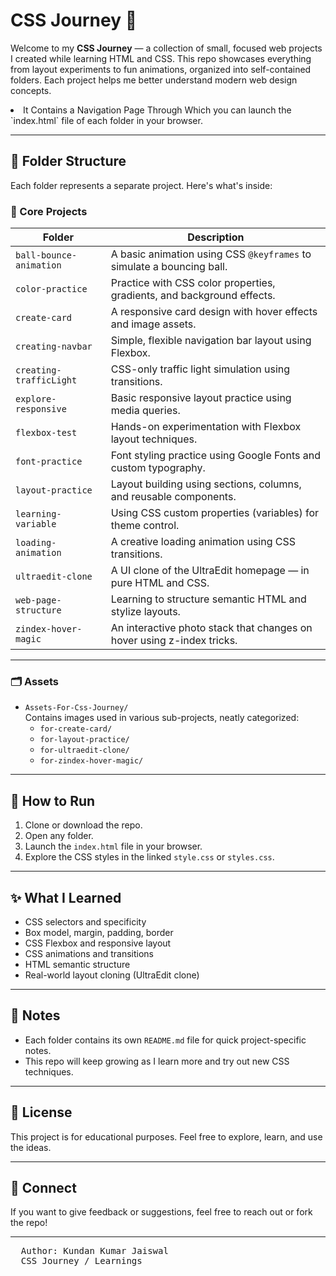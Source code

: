 # CSS Journey 🚀

Welcome to my **CSS Journey** — a collection of small, focused web projects I created while learning HTML and CSS. This repo showcases everything from layout experiments to fun animations, organized into self-contained folders. Each project helps me better understand modern web design concepts.
<li>It Contains a Navigation Page Through Which you can launch the `index.html` file of each folder in your browser.</li>

---

## 📁 Folder Structure

Each folder represents a separate project. Here's what's inside:

### 🔧 Core Projects

| Folder | Description |
|--------|-------------|
| `ball-bounce-animation` | A basic animation using CSS `@keyframes` to simulate a bouncing ball. |
| `color-practice` | Practice with CSS color properties, gradients, and background effects. |
| `create-card` | A responsive card design with hover effects and image assets. |
| `creating-navbar` | Simple, flexible navigation bar layout using Flexbox. |
| `creating-trafficLight` | CSS-only traffic light simulation using transitions. |
| `explore-responsive` | Basic responsive layout practice using media queries. |
| `flexbox-test` | Hands-on experimentation with Flexbox layout techniques. |
| `font-practice` | Font styling practice using Google Fonts and custom typography. |
| `layout-practice` | Layout building using sections, columns, and reusable components. |
| `learning-variable` | Using CSS custom properties (variables) for theme control. |
| `loading-animation` | A creative loading animation using CSS transitions. |
| `ultraedit-clone` | A UI clone of the UltraEdit homepage — in pure HTML and CSS. |
| `web-page-structure` | Learning to structure semantic HTML and stylize layouts. |
| `zindex-hover-magic` | An interactive photo stack that changes on hover using z-index tricks. |

---

### 🗂️ Assets

- `Assets-For-Css-Journey/`  
  Contains images used in various sub-projects, neatly categorized:
  - `for-create-card/`
  - `for-layout-practice/`
  - `for-ultraedit-clone/`
  - `for-zindex-hover-magic/`

---

## 🚀 How to Run

1. Clone or download the repo.
2. Open any folder.
3. Launch the `index.html` file in your browser.
4. Explore the CSS styles in the linked `style.css` or `styles.css`.

---

## ✨ What I Learned

- CSS selectors and specificity
- Box model, margin, padding, border
- CSS Flexbox and responsive layout
- CSS animations and transitions
- HTML semantic structure
- Real-world layout cloning (UltraEdit clone)

---

## 📌 Notes

- Each folder contains its own `README.md` file for quick project-specific notes.
- This repo will keep growing as I learn more and try out new CSS techniques.

---

## 📄 License

This project is for educational purposes. Feel free to explore, learn, and use the ideas.

---

## 🙌 Connect

If you want to give feedback or suggestions, feel free to reach out or fork the repo!




<hr>
<pre>
  Author: Kundan Kumar Jaiswal
  CSS Journey / Learnings 
</pre>

